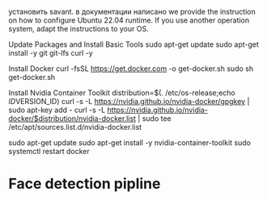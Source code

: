  установить savant. в документации написано we provide the instruction on how to configure Ubuntu 22.04 runtime. If you use another operation system, adapt the instructions to your OS. 

Update Packages and Install Basic Tools
sudo apt-get update
sudo apt-get install -y git git-lfs curl -y

Install Docker
curl -fsSL https://get.docker.com -o get-docker.sh
sudo sh get-docker.sh



Install Nvidia Container Toolkit
distribution=$(. /etc/os-release;echo $ID$VERSION_ID)
curl -s -L https://nvidia.github.io/nvidia-docker/gpgkey | sudo apt-key add -
curl -s -L https://nvidia.github.io/nvidia-docker/$distribution/nvidia-docker.list | sudo tee /etc/apt/sources.list.d/nvidia-docker.list

sudo apt-get update
sudo apt-get install -y nvidia-container-toolkit
sudo systemctl restart docker


# Face detection pipline

